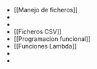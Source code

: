 - [[Manejo de ficheros]]
-
-
- [[Ficheros CSV]]
- [[Programacion funcional]]
- [[Funciones Lambda]]
-
-